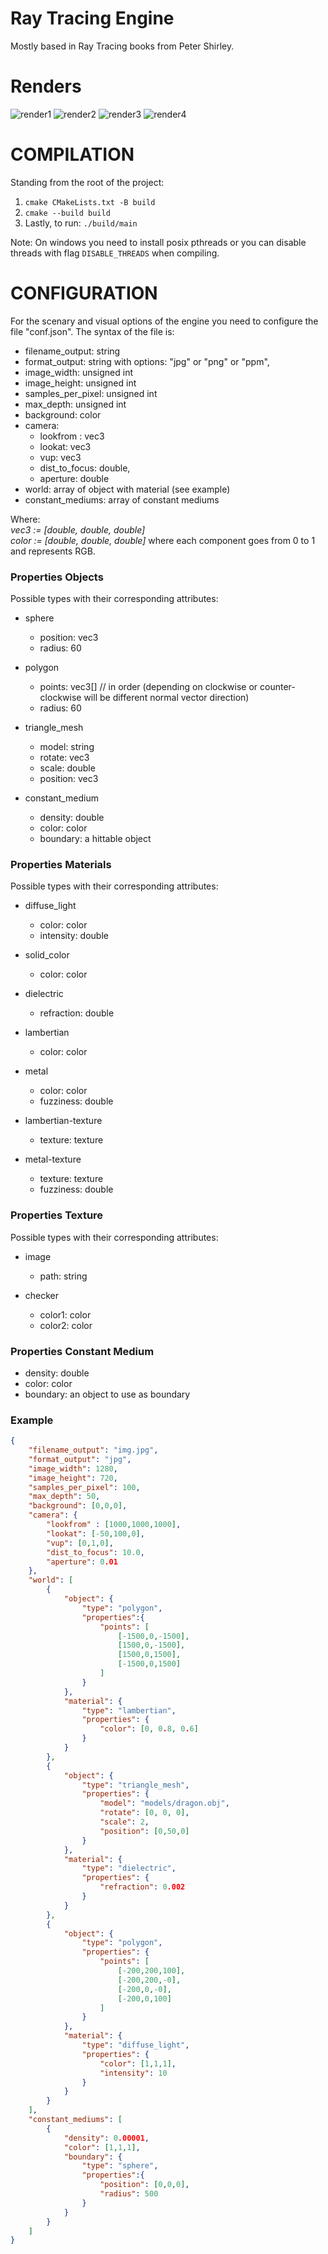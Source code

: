 # Ray Tracing Engine
Mostly based in Ray Tracing books from Peter Shirley.

# Renders
![render1](renders/5000spp-50r-11-02-2022.jpg)
![render2](renders/10000spp-50r-08-01-2022.jpg)
![render3](renders/4000spp-50r-10-01-2022.jpg)
![render4](renders/4000spp-50r-16-01-2022.jpg)

# COMPILATION
Standing from the root of the project:
1. `cmake CMakeLists.txt -B build`
2. `cmake --build build`
3. Lastly, to run: `./build/main`

Note: On windows you need to install posix pthreads or you can disable threads with flag `DISABLE_THREADS` when compiling.

# CONFIGURATION
For the scenary and visual options of the engine you need to configure the file "conf.json". The syntax of the file is:

- filename_output: string
- format_output: string with options: "jpg" or "png" or "ppm",
- image_width: unsigned int
- image_height: unsigned int
- samples_per_pixel: unsigned int
- max_depth: unsigned int
- background: color
- camera: 
    - lookfrom : vec3
    - lookat: vec3
    - vup: vec3
    - dist_to_focus: double,
    - aperture: double
- world: array of object with material (see example)
- constant_mediums: array of constant mediums


Where:  
*vec3 := [double, double, double]*  
*color := [double, double, double]* where each component goes from 0 to 1 and represents RGB.
### Properties Objects
Possible types with their corresponding attributes:

- sphere
    - position: vec3
    - radius: 60

- polygon
    - points: vec3[]  // in order (depending on clockwise or counter-clockwise will be different normal vector direction)
    - radius: 60

- triangle_mesh
    - model: string
    - rotate: vec3
    - scale: double
    - position: vec3

- constant_medium
    - density: double
    - color: color
    - boundary: a hittable object

### Properties Materials
Possible types with their corresponding attributes:

- diffuse_light
    - color: color
    - intensity: double

- solid_color
    - color: color

- dielectric
    - refraction: double

- lambertian
    - color: color

- metal
    - color: color
    - fuzziness: double

- lambertian-texture
    - texture: texture

- metal-texture
    - texture: texture
    - fuzziness: double

### Properties Texture
Possible types with their corresponding attributes:
- image
    - path: string

- checker
    - color1: color
    - color2: color

### Properties Constant Medium
- density: double
- color: color
- boundary: an object to use as boundary


### Example

```json
{
    "filename_output": "img.jpg",
    "format_output": "jpg",
    "image_width": 1280,
    "image_height": 720,
    "samples_per_pixel": 100,
    "max_depth": 50,
    "background": [0,0,0],
    "camera": {
        "lookfrom" : [1000,1000,1000],
        "lookat": [-50,100,0],
        "vup": [0,1,0],
        "dist_to_focus": 10.0,
        "aperture": 0.01
    },
    "world": [
        {
            "object": {
                "type": "polygon",
                "properties":{
                    "points": [
                        [-1500,0,-1500],
                        [1500,0,-1500],
                        [1500,0,1500],
                        [-1500,0,1500]
                    ]
                }
            },
            "material": {
                "type": "lambertian",
                "properties": {
                    "color": [0, 0.8, 0.6]
                }
            }
        },
        {
            "object": {
                "type": "triangle_mesh",
                "properties": {
                    "model": "models/dragon.obj",
                    "rotate": [0, 0, 0],
                    "scale": 2,
                    "position": [0,50,0]
                }
            },
            "material": {
                "type": "dielectric",
                "properties": {
                    "refraction": 0.002
                }
            }
        },
        {
            "object": {
                "type": "polygon",
                "properties": {
                    "points": [
                        [-200,200,100],
                        [-200,200,-0],
                        [-200,0,-0],
                        [-200,0,100]
                    ]
                }
            },
            "material": {
                "type": "diffuse_light",
                "properties": {
                    "color": [1,1,1],
                    "intensity": 10
                }
            }
        }
    ],
    "constant_mediums": [
        {
            "density": 0.00001,
            "color": [1,1,1],
            "boundary": {
                "type": "sphere",
                "properties":{
                    "position": [0,0,0],
                    "radius": 500
                }
            }
        }
    ]
}
```
